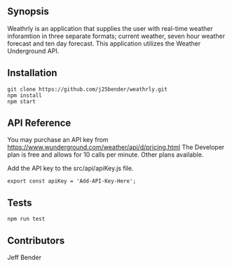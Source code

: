 ## Synopsis

Weathrly is an application that supplies the user with real-time weather inforamtion in three separate formats; current weather, seven hour weather forecast and ten day forecast. This application utilizes the Weather Underground API.

## Installation
```
git clone https://github.com/j25bender/weathrly.git
npm install
npm start
```

## API Reference

You may purchase an API key from https://www.wunderground.com/weather/api/d/pricing.html 
The Developer plan is free and allows for 10 calls per minute. Other plans available.

Add the API key to the src/api/apiKey.js file.
```
export const apiKey = 'Add-API-Key-Here';
```
## Tests
```
npm run test
```

## Contributors

Jeff Bender
